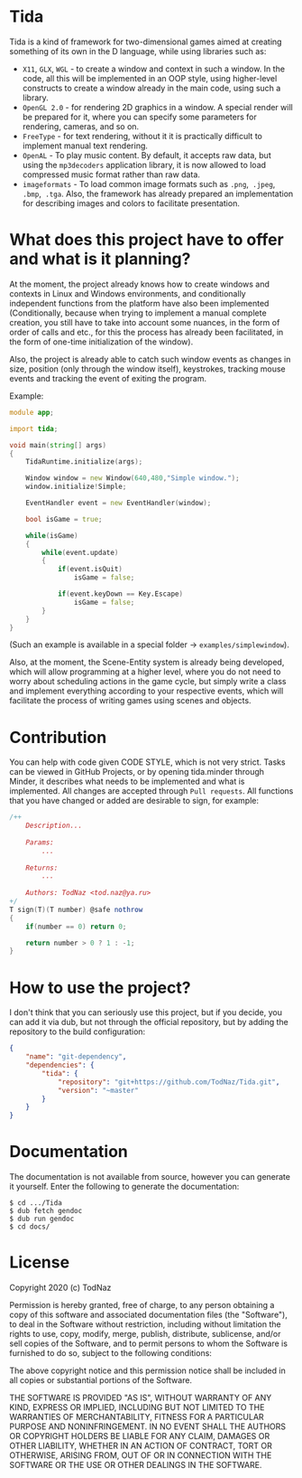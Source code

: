# Tida
Tida is a kind of framework for two-dimensional games aimed at creating something of its own in the D language, while using libraries such as:
* `X11`, `GLX`, `WGL` - to create a window and context in such a window. In the code, all this will be implemented in an OOP style, using higher-level constructs to create a window already in the main code, using such a library.
* `OpenGL 2.0` - for rendering 2D graphics in a window. A special render will be prepared for it, where you can specify some parameters for rendering, cameras, and so on.
* `FreeType` - for text rendering, without it it is practically difficult to implement manual text rendering.
* `OpenAL` - To play music content. By default, it accepts raw data, but using the `mp3decoders` application library, it is now allowed to load compressed music format rather than raw data.
* `imageformats` - To load common image formats such as `.png`,` .jpeg`, `.bmp`,` .tga`. Also, the framework has already prepared an implementation for describing images and colors to facilitate presentation.

# What does this project have to offer and what is it planning?
At the moment, the project already knows how to create windows and contexts in Linux and Windows environments, and conditionally independent functions from the platform have also been implemented (Conditionally, because when trying to implement a manual complete creation, you still have to take into account some nuances, in the form of order of calls and etc., for this the process has already been facilitated, in the form of one-time initialization of the window).

Also, the project is already able to catch such window events as changes in size, position (only through the window itself), keystrokes, tracking mouse events and tracking the event of exiting the program.

Example:
```D
module app;

import tida;

void main(string[] args)
{
    TidaRuntime.initialize(args);

    Window window = new Window(640,480,"Simple window.");
    window.initialize!Simple;

    EventHandler event = new EventHandler(window);

    bool isGame = true;

    while(isGame)
    {
        while(event.update)
        {
            if(event.isQuit)
                isGame = false;

            if(event.keyDown == Key.Escape)
                isGame = false;
        }
    }
}
```
(Such an example is available in a special folder -> `examples/simplewindow`).

Also, at the moment, the Scene-Entity system is already being developed, which will allow programming at a higher level, where you do not need to worry about scheduling actions in the game cycle, but simply write a class and implement everything according to your respective events, which will facilitate the process of writing games using scenes and objects.

# Contribution
You can help with code given CODE STYLE, which is not very strict. Tasks can be viewed in GitHub Projects, or by opening tida.minder through Minder, it describes what needs to be implemented and what is implemented. All changes are accepted through `Pull requests`. All functions that you have changed or added are desirable to sign, for example:
```D
/++
    Description...
    
    Params:
        ...
        
    Returns:
        ...
        
    Authors: TodNaz <tod.naz@ya.ru>
+/
T sign(T)(T number) @safe nothrow
{
    if(number == 0) return 0;

    return number > 0 ? 1 : -1;
}
```

# How to use the project?
I don't think that you can seriously use this project, but if you decide, you can add it via dub, but not through the official repository, but by adding the repository to the build configuration:
```json
{
    "name": "git-dependency",
    "dependencies": {
        "tida": {
            "repository": "git+https://github.com/TodNaz/Tida.git",
            "version": "~master"
        }
    }
}
```

# Documentation
The documentation is not available from source, however you can generate it yourself. Enter the following to generate the documentation:
```
$ cd .../Tida
$ dub fetch gendoc
$ dub run gendoc
$ cd docs/
```

# License
Copyright 2020 (c) TodNaz

Permission is hereby granted, free of charge, to any person obtaining a copy of this software and associated documentation files (the "Software"), to deal in the Software without restriction, including without limitation the rights to use, copy, modify, merge, publish, distribute, sublicense, and/or sell copies of the Software, and to permit persons to whom the Software is furnished to do so, subject to the following conditions:

The above copyright notice and this permission notice shall be included in all copies or substantial portions of the Software.

THE SOFTWARE IS PROVIDED "AS IS", WITHOUT WARRANTY OF ANY KIND, EXPRESS OR IMPLIED, INCLUDING BUT NOT LIMITED TO THE WARRANTIES OF MERCHANTABILITY, FITNESS FOR A PARTICULAR PURPOSE AND NONINFRINGEMENT. IN NO EVENT SHALL THE AUTHORS OR COPYRIGHT HOLDERS BE LIABLE FOR ANY CLAIM, DAMAGES OR OTHER LIABILITY, WHETHER IN AN ACTION OF CONTRACT, TORT OR OTHERWISE, ARISING FROM, OUT OF OR IN CONNECTION WITH THE SOFTWARE OR THE USE OR OTHER DEALINGS IN THE SOFTWARE.
